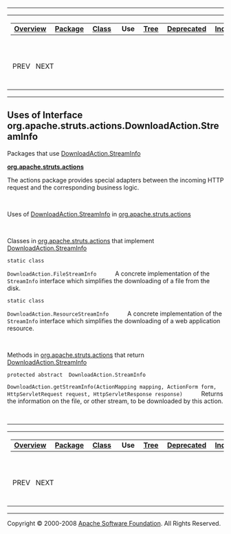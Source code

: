 ------------------------------------------------------------------------

<span id="navbar_top"></span> [](#skip-navbar_top "Skip navigation links")

<table>
<colgroup>
<col width="50%" />
<col width="50%" />
</colgroup>
<tbody>
<tr class="odd">
<td align="left"><span id="navbar_top_firstrow"></span>
<table>
<tbody>
<tr class="odd">
<td align="left"><a href="../../../../../overview-summary.html.md"><strong>Overview</strong></a> </td>
<td align="left"><a href="../package-summary.html.md"><strong>Package</strong></a> </td>
<td align="left"><a href="../../../../../org/apache/struts/actions/DownloadAction.StreamInfo.html.md" title="interface in org.apache.struts.actions"><strong>Class</strong></a> </td>
<td align="left"> <strong>Use</strong> </td>
<td align="left"><a href="../package-tree.html.md"><strong>Tree</strong></a> </td>
<td align="left"><a href="../../../../../deprecated-list.html.md"><strong>Deprecated</strong></a> </td>
<td align="left"><a href="../../../../../index-all.html.md"><strong>Index</strong></a> </td>
<td align="left"><a href="../../../../../help-doc.html.md"><strong>Help</strong></a> </td>
</tr>
</tbody>
</table></td>
<td align="left"></td>
</tr>
<tr class="even">
<td align="left"> PREV   NEXT</td>
<td align="left"><a href="../../../../../index.html.md?org/apache/struts/actions//class-useDownloadAction.StreamInfo.html"><strong>FRAMES</strong></a>    <a href="DownloadAction.StreamInfo.html"><strong>NO FRAMES</strong></a>    
<a href="../../../../../allclasses-noframe.html.md"><strong>All Classes</strong></a></td>
</tr>
</tbody>
</table>

<span id="skip-navbar_top"></span>

------------------------------------------------------------------------

**Uses of Interface
 org.apache.struts.actions.DownloadAction.StreamInfo**
------------------------------------------------------

Packages that use [DownloadAction.StreamInfo](../../../../../org/apache/struts/actions/DownloadAction.StreamInfo.html.md "interface in org.apache.struts.actions")

[**org.apache.struts.actions**](#org.apache.struts.actions)

The actions package provides special adapters between the incoming HTTP request and the corresponding business logic. 

 

<span id="org.apache.struts.actions"></span>

Uses of [DownloadAction.StreamInfo](../../../../../org/apache/struts/actions/DownloadAction.StreamInfo.html.md "interface in org.apache.struts.actions") in [org.apache.struts.actions](../../../../../org/apache/struts/actions/package-summary.html)

 

Classes in [org.apache.struts.actions](../../../../../org/apache/struts/actions/package-summary.html.md) that implement [DownloadAction.StreamInfo](../../../../../org/apache/struts/actions/DownloadAction.StreamInfo.html "interface in org.apache.struts.actions")

`static class`

`DownloadAction.FileStreamInfo`
           A concrete implementation of the `StreamInfo` interface which simplifies the downloading of a file from the disk.

`static class`

`DownloadAction.ResourceStreamInfo`
           A concrete implementation of the `StreamInfo` interface which simplifies the downloading of a web application resource.

 

Methods in [org.apache.struts.actions](../../../../../org/apache/struts/actions/package-summary.html.md) that return [DownloadAction.StreamInfo](../../../../../org/apache/struts/actions/DownloadAction.StreamInfo.html "interface in org.apache.struts.actions")

`protected abstract  DownloadAction.StreamInfo`

`DownloadAction.getStreamInfo(ActionMapping mapping, ActionForm form, HttpServletRequest request, HttpServletResponse response)`
           Returns the information on the file, or other stream, to be downloaded by this action.

 

------------------------------------------------------------------------

<span id="navbar_bottom"></span> [](#skip-navbar_bottom "Skip navigation links")

<table>
<colgroup>
<col width="50%" />
<col width="50%" />
</colgroup>
<tbody>
<tr class="odd">
<td align="left"><span id="navbar_bottom_firstrow"></span>
<table>
<tbody>
<tr class="odd">
<td align="left"><a href="../../../../../overview-summary.html.md"><strong>Overview</strong></a> </td>
<td align="left"><a href="../package-summary.html.md"><strong>Package</strong></a> </td>
<td align="left"><a href="../../../../../org/apache/struts/actions/DownloadAction.StreamInfo.html.md" title="interface in org.apache.struts.actions"><strong>Class</strong></a> </td>
<td align="left"> <strong>Use</strong> </td>
<td align="left"><a href="../package-tree.html.md"><strong>Tree</strong></a> </td>
<td align="left"><a href="../../../../../deprecated-list.html.md"><strong>Deprecated</strong></a> </td>
<td align="left"><a href="../../../../../index-all.html.md"><strong>Index</strong></a> </td>
<td align="left"><a href="../../../../../help-doc.html.md"><strong>Help</strong></a> </td>
</tr>
</tbody>
</table></td>
<td align="left"></td>
</tr>
<tr class="even">
<td align="left"> PREV   NEXT</td>
<td align="left"><a href="../../../../../index.html.md?org/apache/struts/actions//class-useDownloadAction.StreamInfo.html"><strong>FRAMES</strong></a>    <a href="DownloadAction.StreamInfo.html"><strong>NO FRAMES</strong></a>    
<a href="../../../../../allclasses-noframe.html.md"><strong>All Classes</strong></a></td>
</tr>
</tbody>
</table>

<span id="skip-navbar_bottom"></span>

------------------------------------------------------------------------

Copyright © 2000-2008 [Apache Software Foundation](http://www.apache.org/). All Rights Reserved.

